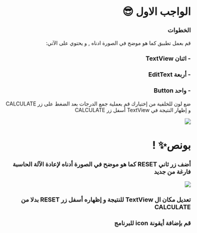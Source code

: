 <div dir = "rtl">

# الواجب الاول 😎

### الخطوات
قم بعمل تطبيق كما هو موضح في الصورة ادناه , و يحتوي على الآتي:
### - اثنان TextView
### - أربعة EditText
### - واحد Button
ضع لون للخلفية من إختيارك 
قم بعملية جمع الدرجات بعد الضغط على زر CALCULATE و إظهار النتيجة في TextView أسفل زر CALCULATE
 
<img src="https://cdn.discordapp.com/attachments/740224779730157638/949716263322673152/unknown.png"/>
 
 
# بونص✨ !
### أضف زر ثاني RESET كما هو موضح في الصورة أدناه لإعادة الآلة الحاسبة فارغة من جديد
<img src="https://cdn.discordapp.com/attachments/740224779730157638/949718672572813343/unknown.png"/>
 
### تعديل مكان ال TextView للنتيجة و إظهاره أسفل زر RESET بدلا من CALCULATE
### قم بإضافة أيقونة icon للبرنامج
